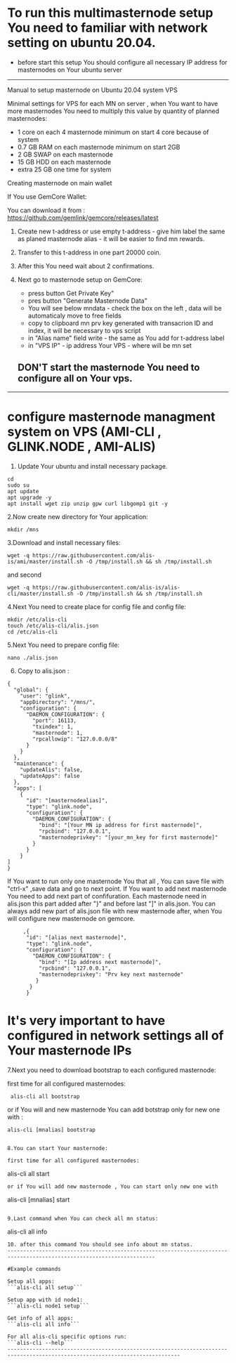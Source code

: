 # To run this multimasternode setup You need to familiar with network setting on ubuntu 20.04.

 - before start this setup You should configure all necessary IP address for masternodes on Your ubuntu server

-----------------------------------------------------------------------------------------------------------------------------------------------------------
Manual to setup masternode on Ubuntu 20.04 system VPS


Minimal settings for VPS for each MN on server , when You want to have more masternodes You need to multiply this value by quantity of planned masternodes:

- 1 core on each 4 masternode minimum on start 4 core because of system
- 0.7 GB RAM on each masternode minimum on start 2GB 
- 2 GB SWAP on each masternode 
- 15 GB HDD on each masternode 
- extra 25 GB one time for system 

</h>

Creating masternode on main wallet

If You use GemCore Wallet:

You can download it from : https://github.com/gemlink/gemcore/releases/latest </br>

1. Create new t-address or use empty t-address - give him label the same as planed masternode alias - it will be easier to find mn rewards.
2. Transfer to this t-address in one part 20000 coin.
3. After this You need wait about 2 confirmations.
4. Next go to masternode setup on GemCore:
	- press button Get Private Key"
	- pres button "Generate Masternode Data"
	- You will see below mndata - check the box on the left , data will be automaticaly move to free fields
	- copy to clipboard mn prv key generated with transacrion ID and index, it will be necessary to vps script
	- in "Alias name" field write <alias name> - the same as You add for t-address label
	- in "VPS IP" - ip address Your VPS - where will be mn set 

	## DON'T start the masternode You need to configure all on Your vps.
	
---------------------------------------------------------------------------------------------------------------------
# configure masternode managment system on VPS (AMI-CLI , GLINK.NODE , AMI-ALIS)

1. Update Your ubuntu and install necessary package.


```
cd
sudo su
apt update 
apt upgrade -y
apt install wget zip unzip gpw curl libgomp1 git -y
```

2.Now create new directory for Your application:

```
mkdir /mns
```

3.Download and install necessary files:


```
wget -q https://raw.githubusercontent.com/alis-is/ami/master/install.sh -O /tmp/install.sh && sh /tmp/install.sh
```
and second 
```
wget -q https://raw.githubusercontent.com/alis-is/alis-cli/master/install.sh -O /tmp/install.sh && sh /tmp/install.sh
```

4.Next You need to create place for config file and config file:

```
mkdir /etc/alis-cli
touch /etc/alis-cli/alis.json
cd /etc/alis-cli
```
  
5.Next You need to prepare config file:

```
nano ./alis.json
```

6. Copy to alis.json : 

```
{
  "global": {
    "user": "glink",
    "appDirectory": "/mns/",
    "configuration": {
      "DAEMON_CONFIGURATION": {
        "port": 16113,
        "txindex": 1,
        "masternode": 1,
        "rpcallowip": "127.0.0.0/8"
      }
    }
  },
  "maintenance": {
    "updateAlis": false,
    "updateApps": false
  },
  "apps": [
    {
      "id": "[masternodealias]",
      "type": "glink.node",
      "configuration": {
        "DAEMON_CONFIGURATION": {
          "bind": "[Your MN ip address for first masternode]",
          "rpcbind": "127.0.0.1",
          "masternodeprivkey": "[your_mn_key for first masternode]"
        }
      }
    }
]
}
```

If You want to run only one masternode You that all , You can save file with "ctrl-x" ,save data and go to next point. If You want to add next masternode You need to
add next part of confifuration. Each masternode need in alis.json this part added after "}"  and before last "]" in alis.json. You can always add new part of    alis.json file with new masternode after, when You will configure new masternode on gemcore. 

```
     ,{
      "id": "[alias next masternode]",
      "type": "glink.node",
      "configuration": {
        "DAEMON_CONFIGURATION": {
          "bind": "[Ip address next masternode]",
          "rpcbind": "127.0.0.1",
          "masternodeprivkey": "Prv key next masternode"
         }
       }
      }
```

# It's very important to have configured in network settings all of Your masternode IPs

7.Next you need to download bootstrap to each configured masternode:

first time for all configured masternodes:

```
 alis-cli all bootstrap
```

or if You will and new masternode You can add botstrap only for new one with :

```
alis-cli [mnalias] bootstrap


8.You can start Your masternode: 

first time for all configured masternodes:
```
  alis-cli all start
```
or if You will add new masternode , You can start only new one with
```
  alis-cli [mnalias] start
```

9.Last command when You can check all mn status: 
```
alis-cli all info
```
10. after this command You should see info about mn status.
---------------------------------------------------------------------------------------------------------------------

#Example commands

Setup all apps:  
```alis-cli all setup```

Setup app with id node1:
```alis-cli node1 setup```

Get info of all apps:
```alis-cli all info```

For all alis-cli specific options run:
```alis-cli --help```
-----------------------------------------------------------------------------------------------------------------------------




